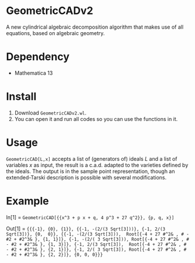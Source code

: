 # GeometricCADv2
A new cylindrical algebraic decomposition algorithm that makes use of all equations, based on algebraic geometry.

# Dependency
- Mathematica 13

# Install
1. Download `GeometricCADv2.wl`.
2. You can open it and run all codes so you can use the functions in it.

# Usage
`GeometricCAD[L,x]` accepts a list of (generators of) ideals $L$ and a list of variables $x$ as input, the result is a c.a.d. adapted to the varieties defined by the ideals. The output is in the sample point representation, though an extended-Tarski description is possible with several modifications.

# Example

In[1] = `GeometricCAD[{{x^3 + p x + q, 4 p^3 + 27 q^2}}, {p, q, x}]`

Out[1] = `{{{-1}, {0}, {1}}, {{-1, -(2/(3 Sqrt[3]))}, {-1, 2/(3 Sqrt[3])}, {0, 
   0}}, {{-1, -(2/(3 Sqrt[3])), 
   Root[{-4 + 27 #^2& , # - #2 + #2^3& }, {1, 1}]}, {-1, -(2/(
    3 Sqrt[3])), Root[{-4 + 27 #^2& , # - #2 + #2^3& }, {1, 3}]}, {-1,
    2/(3 Sqrt[3]), 
   Root[{-4 + 27 #^2& , # - #2 + #2^3& }, {2, 1}]}, {-1, 2/(
   3 Sqrt[3]), Root[{-4 + 27 #^2& , # - #2 + #2^3& }, {2, 2}]}, {0, 0,
    0}}}`
